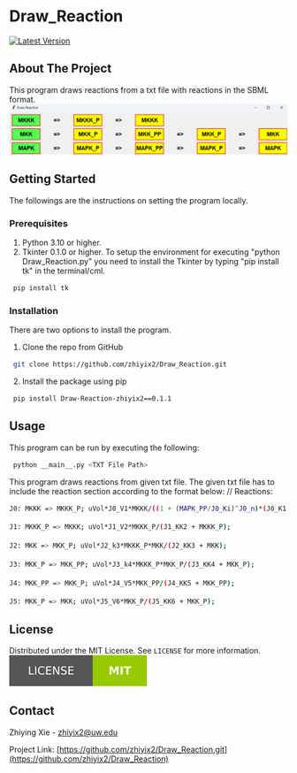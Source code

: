 # Draw_Reaction
[![Latest Version](https://img.shields.io/pypi/v/Draw-Reaction-zhiyix2.svg)](https://pypi.org/project/Draw-Reaction-zhiyix2/)

## About The Project
This program draws reactions from a txt file with reactions in the SBML format.
![Draw Reaction](https://github.com/zhiyix2/Draw_Reaction/blob/main/Image/Demo.png)


## Getting Started
The followings are the instructions on setting the program locally.

### Prerequisites
1. Python 3.10 or higher.
2. Tkinter 0.1.0 or higher.
To setup the environment for executing "python Draw_Reaction.py" you need to install the Tkinter by typing "pip install tk" in the terminal/cml.
  ```sh
   pip install tk
   ```


### Installation

There are two options to install the program.

1. Clone the repo from GitHub
  ```sh
   git clone https://github.com/zhiyix2/Draw_Reaction.git
   ```
2. Install the package using pip
  ```sh
   pip install Draw-Reaction-zhiyix2==0.1.1
  ```


## Usage

This program can be run by executing the following:
  ```sh
   python __main__.py <TXT File Path>
  ```
This program draws reactions from given txt file.
The given txt file has to include the reaction section according to the format below:
// Reactions:
  ```sh
  J0: MKKK => MKKK_P; uVol*J0_V1*MKKK/((1 + (MAPK_PP/J0_Ki)^J0_n)*(J0_K1 + MKKK));

  J1: MKKK_P => MKKK; uVol*J1_V2*MKKK_P/(J1_KK2 + MKKK_P);

  J2: MKK => MKK_P; uVol*J2_k3*MKKK_P*MKK/(J2_KK3 + MKK);

  J3: MKK_P => MKK_PP; uVol*J3_k4*MKKK_P*MKK_P/(J3_KK4 + MKK_P);

  J4: MKK_PP => MKK_P; uVol*J4_V5*MKK_PP/(J4_KK5 + MKK_PP);

  J5: MKK_P => MKK; uVol*J5_V6*MKK_P/(J5_KK6 + MKK_P);
  ```



## License

Distributed under the MIT License. See `LICENSE` for more information.
[![MIT License](https://github.com/zhiyix2/Draw_Reaction/blob/main/Image/license.svg)](https://github.com/zhiyix2/Draw_Reaction/blob/main/LICENSE)



## Contact

Zhiying Xie - zhiyix2@uw.edu

Project Link: [https://github.com/zhiyix2/Draw_Reaction.git](https://github.com/zhiyix2/Draw_Reaction)




